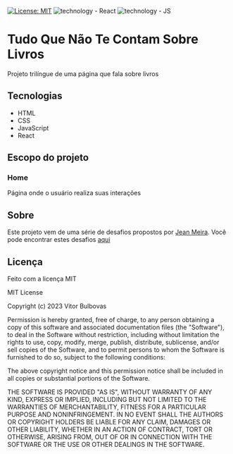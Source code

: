 [![License: MIT](https://img.shields.io/badge/License-MIT-yellow.svg)](https://opensource.org/licenses/MIT) ![technology - React](https://img.shields.io/badge/React-orange) ![technology - JS](https://img.shields.io/badge/JavaScript-yellow)

# Tudo Que Não Te Contam Sobre Livros

Projeto trilíngue de uma página que fala sobre livros

## Tecnologias

- HTML
- CSS
- JavaScript
- React

## Escopo do projeto

### Home

Página onde o usuário realiza suas interações

## Sobre

Este projeto vem de uma série de desafios propostos por [Jean Meira](https://github.com/JCDMeira).
Você pode encontrar estes desafios [aqui](https://github.com/JCDMeira/challenge-roadmap-index)

## Licença

Feito com a licença MIT

MIT License

Copyright (c) 2023 Vitor Bulbovas

Permission is hereby granted, free of charge, to any person obtaining a copy
of this software and associated documentation files (the "Software"), to deal
in the Software without restriction, including without limitation the rights
to use, copy, modify, merge, publish, distribute, sublicense, and/or sell
copies of the Software, and to permit persons to whom the Software is
furnished to do so, subject to the following conditions:

The above copyright notice and this permission notice shall be included in all
copies or substantial portions of the Software.

THE SOFTWARE IS PROVIDED "AS IS", WITHOUT WARRANTY OF ANY KIND, EXPRESS OR
IMPLIED, INCLUDING BUT NOT LIMITED TO THE WARRANTIES OF MERCHANTABILITY,
FITNESS FOR A PARTICULAR PURPOSE AND NONINFRINGEMENT. IN NO EVENT SHALL THE
AUTHORS OR COPYRIGHT HOLDERS BE LIABLE FOR ANY CLAIM, DAMAGES OR OTHER
LIABILITY, WHETHER IN AN ACTION OF CONTRACT, TORT OR OTHERWISE, ARISING FROM,
OUT OF OR IN CONNECTION WITH THE SOFTWARE OR THE USE OR OTHER DEALINGS IN THE
SOFTWARE.
